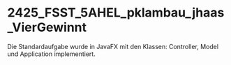 # 2425_FSST_5AHEL_pklambau_jhaas_VierGewinnt

Die Standardaufgabe wurde in JavaFX mit den Klassen: Controller, Model und Application implementiert.
